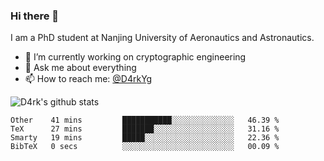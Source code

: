 ### Hi there 👋

I am a PhD student at Nanjing University of Aeronautics and Astronautics.

- 🔭 I’m currently working on cryptographic engineering
- 💬 Ask me about everything
- 📫 How to reach me: [@D4rkYg](https://twitter.com/D4rkYg)

![D4rk's github stats](https://github-readme-stats.vercel.app/api?username=dd4rk&show_icons=true&title_color=fff&icon_color=79ff97&text_color=9f9f9f&bg_color=151515)

<!--START_SECTION:waka-->
```text
Other    41 mins         ███████████░░░░░░░░░░░░░░   46.39 % 
TeX      27 mins         ███████░░░░░░░░░░░░░░░░░░   31.16 % 
Smarty   19 mins         █████░░░░░░░░░░░░░░░░░░░░   22.36 % 
BibTeX   0 secs          ░░░░░░░░░░░░░░░░░░░░░░░░░   00.09 %
```
<!--END_SECTION:waka-->
